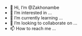 - 👋 Hi, I’m @Zakhonambe
- 👀 I’m interested in ...
- 🌱 I’m currently learning ...
- 💞️ I’m looking to collaborate on ...
- 📫 How to reach me ...

<!---
Zakhonambe/Zakhonambe is a ✨ special ✨ repository because its `README.md` (this file) appears on your GitHub profile.
You can click the Preview link to take a look at your changes.
--->
